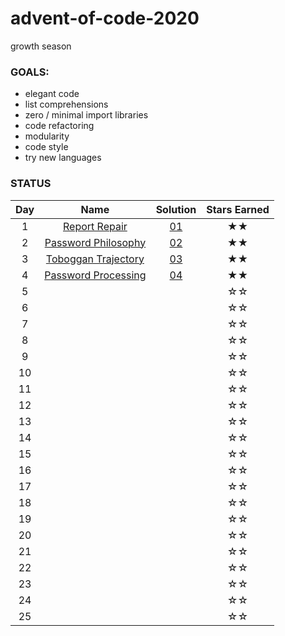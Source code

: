 # advent-of-code-2020
growth season

### GOALS:
* elegant code
* list comprehensions
* zero / minimal import libraries
* code refactoring
* modularity
* code style
* try new languages

### STATUS

| Day | Name | Solution | Stars Earned |
| :------: | :-------------------: | :--------------: | :--------------: |
| 1 | [Report Repair](https://adventofcode.com/2020/day/1) | [01](day1/report-repair.py) | ★★ |
| 2 | [Password Philosophy](https://adventofcode.com/2020/day/2) | [02](day2/password-philosophy.py) | ★★ |
| 3 | [Toboggan Trajectory](https://adventofcode.com/2020/day/3) | [03](day3/toboggan-trajectory.py) | ★★ |
| 4 | [Password Processing](https://adventofcode.com/2020/day/4) | [04](day4/password-processing.py) | ★★ | ☆☆ |
| 5 |  |  | ☆☆ |
| 6 |  |  | ☆☆ |
| 7 |  |  | ☆☆ |
| 8 |  |  | ☆☆ |
| 9 |  |  | ☆☆ |
| 10 |  |  | ☆☆ |
| 11 |  |  | ☆☆ |
| 12 |  |  | ☆☆ |
| 13 |  |  | ☆☆ |
| 14 |  |  | ☆☆ |
| 15 |  |  | ☆☆ |
| 16 |  |  | ☆☆ |
| 17 |  |  | ☆☆ |
| 18 |  |  | ☆☆ |
| 19 |  |  | ☆☆ |
| 20 |  |  | ☆☆ |
| 21 |  |  | ☆☆ |
| 22 |  |  | ☆☆ |
| 23 |  |  | ☆☆ |
| 24 |  |  | ☆☆ |
| 25 |  |  | ☆☆ |
